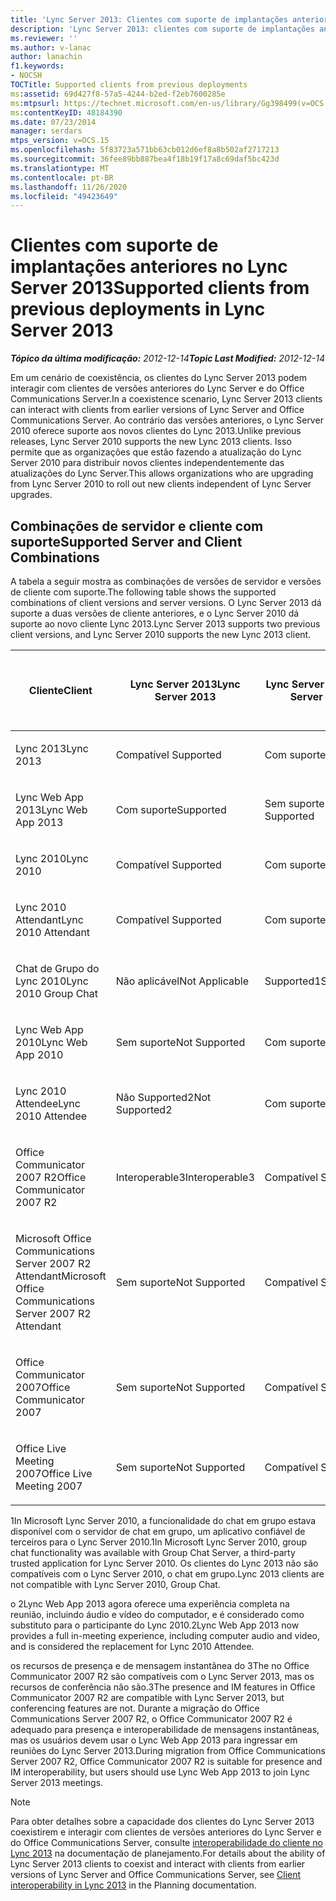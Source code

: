 ```yaml
---
title: 'Lync Server 2013: Clientes com suporte de implantações anteriores'
description: 'Lync Server 2013: clientes com suporte de implantações anteriores.'
ms.reviewer: ''
ms.author: v-lanac
author: lanachin
f1.keywords:
- NOCSH
TOCTitle: Supported clients from previous deployments
ms:assetid: 69d427f8-57a5-4244-b2ed-f2eb7600285e
ms:mtpsurl: https://technet.microsoft.com/en-us/library/Gg398499(v=OCS.15)
ms:contentKeyID: 48184390
ms.date: 07/23/2014
manager: serdars
mtps_version: v=OCS.15
ms.openlocfilehash: 5f83723a571bb63cb012d6ef8a8b502af2717213
ms.sourcegitcommit: 36fee89bb887bea4f18b19f17a8c69daf5bc423d
ms.translationtype: MT
ms.contentlocale: pt-BR
ms.lasthandoff: 11/26/2020
ms.locfileid: "49423649"
---
```

# <a name="supported-clients-from-previous-deployments-in-lync-server-2013"></a><span data-ttu-id="2b632-103">Clientes com suporte de implantações anteriores no Lync Server 2013</span><span class="sxs-lookup"><span data-stu-id="2b632-103">Supported clients from previous deployments in Lync Server 2013</span></span>

<div data-xmlns="http://www.w3.org/1999/xhtml">

<div class="topic" data-xmlns="http://www.w3.org/1999/xhtml" data-msxsl="urn:schemas-microsoft-com:xslt" data-cs="https://msdn.microsoft.com/">

<div data-asp="https://msdn2.microsoft.com/asp">



</div>

<div id="mainSection">

<div id="mainBody"><span data-ttu-id="2b632-104">

<span> </span></span><span class="sxs-lookup"><span data-stu-id="2b632-104">

<span> </span></span></span>

<span data-ttu-id="2b632-105">_**Tópico da última modificação:** 2012-12-14_</span><span class="sxs-lookup"><span data-stu-id="2b632-105">_**Topic Last Modified:** 2012-12-14_</span></span>

<span data-ttu-id="2b632-106">Em um cenário de coexistência, os clientes do Lync Server 2013 podem interagir com clientes de versões anteriores do Lync Server e do Office Communications Server.</span><span class="sxs-lookup"><span data-stu-id="2b632-106">In a coexistence scenario, Lync Server 2013 clients can interact with clients from earlier versions of Lync Server and Office Communications Server.</span></span> <span data-ttu-id="2b632-107">Ao contrário das versões anteriores, o Lync Server 2010 oferece suporte aos novos clientes do Lync 2013.</span><span class="sxs-lookup"><span data-stu-id="2b632-107">Unlike previous releases, Lync Server 2010 supports the new Lync 2013 clients.</span></span> <span data-ttu-id="2b632-108">Isso permite que as organizações que estão fazendo a atualização do Lync Server 2010 para distribuir novos clientes independentemente das atualizações do Lync Server.</span><span class="sxs-lookup"><span data-stu-id="2b632-108">This allows organizations who are upgrading from Lync Server 2010 to roll out new clients independent of Lync Server upgrades.</span></span>

<div>

## <a name="supported-server-and-client-combinations"></a><span data-ttu-id="2b632-109">Combinações de servidor e cliente com suporte</span><span class="sxs-lookup"><span data-stu-id="2b632-109">Supported Server and Client Combinations</span></span>

<span data-ttu-id="2b632-110">A tabela a seguir mostra as combinações de versões de servidor e versões de cliente com suporte.</span><span class="sxs-lookup"><span data-stu-id="2b632-110">The following table shows the supported combinations of client versions and server versions.</span></span> <span data-ttu-id="2b632-111">O Lync Server 2013 dá suporte a duas versões de cliente anteriores, e o Lync Server 2010 dá suporte ao novo cliente Lync 2013.</span><span class="sxs-lookup"><span data-stu-id="2b632-111">Lync Server 2013 supports two previous client versions, and Lync Server 2010 supports the new Lync 2013 client.</span></span>


<table>
<colgroup>
<col style="width: 25%" />
<col style="width: 25%" />
<col style="width: 25%" />
<col style="width: 25%" />
</colgroup>
<thead>
<tr class="header">
<th><span data-ttu-id="2b632-112">Cliente</span><span class="sxs-lookup"><span data-stu-id="2b632-112">Client</span></span></th>
<th><span data-ttu-id="2b632-113">Lync Server 2013</span><span class="sxs-lookup"><span data-stu-id="2b632-113">Lync Server 2013</span></span></th>
<th><span data-ttu-id="2b632-114">Lync Server 2010</span><span class="sxs-lookup"><span data-stu-id="2b632-114">Lync Server 2010</span></span></th>
<th><span data-ttu-id="2b632-115">Office Communications Server 2007 R2</span><span class="sxs-lookup"><span data-stu-id="2b632-115">Office Communications Server 2007 R2</span></span></th>
</tr>
</thead>
<tbody>
<tr class="odd">
<td><p><span data-ttu-id="2b632-116">Lync 2013</span><span class="sxs-lookup"><span data-stu-id="2b632-116">Lync 2013</span></span></p></td>
<td><p><span data-ttu-id="2b632-117">Compatível </span><span class="sxs-lookup"><span data-stu-id="2b632-117">Supported</span></span></p></td>
<td><p><span data-ttu-id="2b632-118">Com suporte</span><span class="sxs-lookup"><span data-stu-id="2b632-118">Supported</span></span></p></td>
<td><p><span data-ttu-id="2b632-119">Sem suporte</span><span class="sxs-lookup"><span data-stu-id="2b632-119">Not Supported</span></span></p></td>
</tr>
<tr class="even">
<td><p><span data-ttu-id="2b632-120">Lync Web App 2013</span><span class="sxs-lookup"><span data-stu-id="2b632-120">Lync Web App 2013</span></span></p></td>
<td><p><span data-ttu-id="2b632-121">Com suporte</span><span class="sxs-lookup"><span data-stu-id="2b632-121">Supported</span></span></p></td>
<td><p><span data-ttu-id="2b632-122">Sem suporte</span><span class="sxs-lookup"><span data-stu-id="2b632-122">Not Supported</span></span></p></td>
<td><p><span data-ttu-id="2b632-123">Sem suporte</span><span class="sxs-lookup"><span data-stu-id="2b632-123">Not Supported</span></span></p></td>
</tr>
<tr class="odd">
<td><p><span data-ttu-id="2b632-124">Lync 2010</span><span class="sxs-lookup"><span data-stu-id="2b632-124">Lync 2010</span></span></p></td>
<td><p><span data-ttu-id="2b632-125">Compatível </span><span class="sxs-lookup"><span data-stu-id="2b632-125">Supported</span></span></p></td>
<td><p><span data-ttu-id="2b632-126">Com suporte</span><span class="sxs-lookup"><span data-stu-id="2b632-126">Supported</span></span></p></td>
<td><p><span data-ttu-id="2b632-127">Sem suporte</span><span class="sxs-lookup"><span data-stu-id="2b632-127">Not Supported</span></span></p></td>
</tr>
<tr class="even">
<td><p><span data-ttu-id="2b632-128">Lync 2010 Attendant</span><span class="sxs-lookup"><span data-stu-id="2b632-128">Lync 2010 Attendant</span></span></p></td>
<td><p><span data-ttu-id="2b632-129">Compatível </span><span class="sxs-lookup"><span data-stu-id="2b632-129">Supported</span></span></p></td>
<td><p><span data-ttu-id="2b632-130">Com suporte</span><span class="sxs-lookup"><span data-stu-id="2b632-130">Supported</span></span></p></td>
<td><p><span data-ttu-id="2b632-131">Sem suporte</span><span class="sxs-lookup"><span data-stu-id="2b632-131">Not Supported</span></span></p></td>
</tr>
<tr class="odd">
<td><p><span data-ttu-id="2b632-132">Chat de Grupo do Lync 2010</span><span class="sxs-lookup"><span data-stu-id="2b632-132">Lync 2010 Group Chat</span></span></p></td>
<td><p><span data-ttu-id="2b632-133">Não aplicável</span><span class="sxs-lookup"><span data-stu-id="2b632-133">Not Applicable</span></span></p></td>
<td><p><span data-ttu-id="2b632-134">Supported1</span><span class="sxs-lookup"><span data-stu-id="2b632-134">Supported1</span></span></p></td>
<td><p><span data-ttu-id="2b632-135">Não aplicável</span><span class="sxs-lookup"><span data-stu-id="2b632-135">Not Applicable</span></span></p></td>
</tr>
<tr class="even">
<td><p><span data-ttu-id="2b632-136">Lync Web App 2010</span><span class="sxs-lookup"><span data-stu-id="2b632-136">Lync Web App 2010</span></span></p></td>
<td><p><span data-ttu-id="2b632-137">Sem suporte</span><span class="sxs-lookup"><span data-stu-id="2b632-137">Not Supported</span></span></p></td>
<td><p><span data-ttu-id="2b632-138">Com suporte</span><span class="sxs-lookup"><span data-stu-id="2b632-138">Supported</span></span></p></td>
<td><p><span data-ttu-id="2b632-139">Sem suporte</span><span class="sxs-lookup"><span data-stu-id="2b632-139">Not Supported</span></span></p></td>
</tr>
<tr class="odd">
<td><p><span data-ttu-id="2b632-140">Lync 2010 Attendee</span><span class="sxs-lookup"><span data-stu-id="2b632-140">Lync 2010 Attendee</span></span></p></td>
<td><p><span data-ttu-id="2b632-141">Não Supported2</span><span class="sxs-lookup"><span data-stu-id="2b632-141">Not Supported2</span></span></p></td>
<td><p><span data-ttu-id="2b632-142">Com suporte</span><span class="sxs-lookup"><span data-stu-id="2b632-142">Supported</span></span></p></td>
<td><p><span data-ttu-id="2b632-143">Sem suporte</span><span class="sxs-lookup"><span data-stu-id="2b632-143">Not Supported</span></span></p></td>
</tr>
<tr class="even">
<td><p><span data-ttu-id="2b632-144">Office Communicator 2007 R2</span><span class="sxs-lookup"><span data-stu-id="2b632-144">Office Communicator 2007 R2</span></span></p></td>
<td><p><span data-ttu-id="2b632-145">Interoperable3</span><span class="sxs-lookup"><span data-stu-id="2b632-145">Interoperable3</span></span></p></td>
<td><p><span data-ttu-id="2b632-146">Compatível </span><span class="sxs-lookup"><span data-stu-id="2b632-146">Supported</span></span></p></td>
<td><p><span data-ttu-id="2b632-147">Compatível</span><span class="sxs-lookup"><span data-stu-id="2b632-147">Supported</span></span></p></td>
</tr>
<tr class="odd">
<td><p><span data-ttu-id="2b632-148">Microsoft Office Communications Server 2007 R2 Attendant</span><span class="sxs-lookup"><span data-stu-id="2b632-148">Microsoft Office Communications Server 2007 R2 Attendant</span></span></p></td>
<td><p><span data-ttu-id="2b632-149">Sem suporte</span><span class="sxs-lookup"><span data-stu-id="2b632-149">Not Supported</span></span></p></td>
<td><p><span data-ttu-id="2b632-150">Compatível </span><span class="sxs-lookup"><span data-stu-id="2b632-150">Supported</span></span></p></td>
<td><p><span data-ttu-id="2b632-151">Compatível</span><span class="sxs-lookup"><span data-stu-id="2b632-151">Supported</span></span></p></td>
</tr>
<tr class="even">
<td><p><span data-ttu-id="2b632-152">Office Communicator 2007</span><span class="sxs-lookup"><span data-stu-id="2b632-152">Office Communicator 2007</span></span></p></td>
<td><p><span data-ttu-id="2b632-153">Sem suporte</span><span class="sxs-lookup"><span data-stu-id="2b632-153">Not Supported</span></span></p></td>
<td><p><span data-ttu-id="2b632-154">Compatível </span><span class="sxs-lookup"><span data-stu-id="2b632-154">Supported</span></span></p></td>
<td><p><span data-ttu-id="2b632-155">Compatível</span><span class="sxs-lookup"><span data-stu-id="2b632-155">Supported</span></span></p></td>
</tr>
<tr class="odd">
<td><p><span data-ttu-id="2b632-156">Office Live Meeting 2007</span><span class="sxs-lookup"><span data-stu-id="2b632-156">Office Live Meeting 2007</span></span></p></td>
<td><p><span data-ttu-id="2b632-157">Sem suporte</span><span class="sxs-lookup"><span data-stu-id="2b632-157">Not Supported</span></span></p></td>
<td><p><span data-ttu-id="2b632-158">Compatível </span><span class="sxs-lookup"><span data-stu-id="2b632-158">Supported</span></span></p></td>
<td><p><span data-ttu-id="2b632-159">Compatível</span><span class="sxs-lookup"><span data-stu-id="2b632-159">Supported</span></span></p></td>
</tr>
</tbody>
</table>


<span data-ttu-id="2b632-160">1In Microsoft Lync Server 2010, a funcionalidade do chat em grupo estava disponível com o servidor de chat em grupo, um aplicativo confiável de terceiros para o Lync Server 2010.</span><span class="sxs-lookup"><span data-stu-id="2b632-160">1In Microsoft Lync Server 2010, group chat functionality was available with Group Chat Server, a third-party trusted application for Lync Server 2010.</span></span> <span data-ttu-id="2b632-161">Os clientes do Lync 2013 não são compatíveis com o Lync Server 2010, o chat em grupo.</span><span class="sxs-lookup"><span data-stu-id="2b632-161">Lync 2013 clients are not compatible with Lync Server 2010, Group Chat.</span></span>

<span data-ttu-id="2b632-162">o 2Lync Web App 2013 agora oferece uma experiência completa na reunião, incluindo áudio e vídeo do computador, e é considerado como substituto para o participante do Lync 2010.</span><span class="sxs-lookup"><span data-stu-id="2b632-162">2Lync Web App 2013 now provides a full in-meeting experience, including computer audio and video, and is considered the replacement for Lync 2010 Attendee.</span></span>

<span data-ttu-id="2b632-163">os recursos de presença e de mensagem instantânea do 3The no Office Communicator 2007 R2 são compatíveis com o Lync Server 2013, mas os recursos de conferência não são.</span><span class="sxs-lookup"><span data-stu-id="2b632-163">3The presence and IM features in Office Communicator 2007 R2 are compatible with Lync Server 2013, but conferencing features are not.</span></span> <span data-ttu-id="2b632-164">Durante a migração do Office Communications Server 2007 R2, o Office Communicator 2007 R2 é adequado para presença e interoperabilidade de mensagens instantâneas, mas os usuários devem usar o Lync Web App 2013 para ingressar em reuniões do Lync Server 2013.</span><span class="sxs-lookup"><span data-stu-id="2b632-164">During migration from Office Communications Server 2007 R2, Office Communicator 2007 R2 is suitable for presence and IM interoperability, but users should use Lync Web App 2013 to join Lync Server 2013 meetings.</span></span>

<div>


> [!NOTE]  
> <span data-ttu-id="2b632-165">Para obter detalhes sobre a capacidade dos clientes do Lync Server 2013 coexistirem e interagir com clientes de versões anteriores do Lync Server e do Office Communications Server, consulte <A href="lync-server-2013-client-interoperability-in-lync-2013.md">interoperabilidade do cliente no Lync 2013</A> na documentação de planejamento.</span><span class="sxs-lookup"><span data-stu-id="2b632-165">For details about the ability of Lync Server 2013 clients to coexist and interact with clients from earlier versions of Lync Server and Office Communications Server, see <A href="lync-server-2013-client-interoperability-in-lync-2013.md">Client interoperability in Lync 2013</A> in the Planning documentation.</span></span>



<span data-ttu-id="2b632-166"></div>

</div>

</div>

<span> </span>

</div>

</div>

</span><span class="sxs-lookup"><span data-stu-id="2b632-166"></div>

</div>

</div>

<span> </span>

</div>

</div>

</span></span></div>


